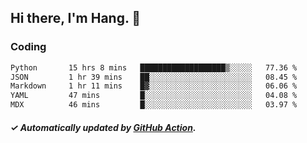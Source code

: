 ## Hi there, I'm Hang. 👋

### Coding

<!--START_SECTION:waka-->

```txt
Python       15 hrs 8 mins   ███████████████████▒░░░░░   77.36 %
JSON         1 hr 39 mins    ██░░░░░░░░░░░░░░░░░░░░░░░   08.45 %
Markdown     1 hr 11 mins    █▓░░░░░░░░░░░░░░░░░░░░░░░   06.06 %
YAML         47 mins         █░░░░░░░░░░░░░░░░░░░░░░░░   04.08 %
MDX          46 mins         █░░░░░░░░░░░░░░░░░░░░░░░░   03.97 %
```

<!--END_SECTION:waka-->

##### ✓ Automatically updated by [GitHub Action](https://github.com/huhuhang/huhuhang/actions).
